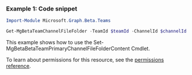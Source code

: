 ### Example 1: Code snippet

```powershellImport-Module Microsoft.Graph.Beta.Teams

Get-MgBetaTeamChannelFileFolder -TeamId $teamId -ChannelId $channelId
```
This example shows how to use the Set-MgBetaBetaTeamPrimaryChannelFileFolderContent Cmdlet.
To learn about permissions for this resource, see the [permissions reference](/graph/permissions-reference).

